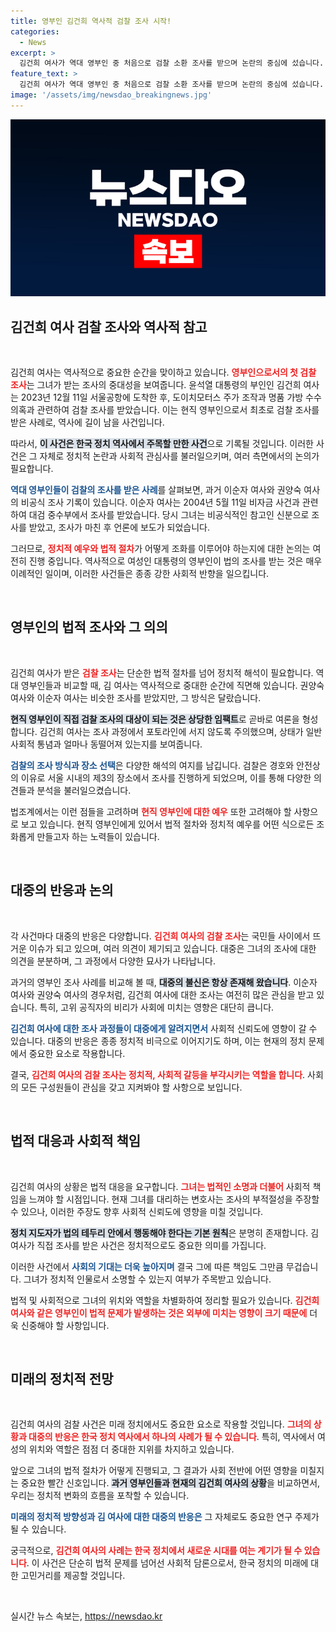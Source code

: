```yaml
---
title: 영부인 김건희 역사적 검찰 조사 시작!
categories:
  - News
excerpt: >
  김건희 여사가 역대 영부인 중 처음으로 검찰 소환 조사를 받으며 논란의 중심에 섰습니다. 비공식 조사 방식으로 진행된 이번 사건은 현직 영부인에 대한 예우와 법적 쟁점을 둘러싼 관심을 끌고 있습니다. 클릭하여 더 알아보세요!
feature_text: >
  김건희 여사가 역대 영부인 중 처음으로 검찰 소환 조사를 받으며 논란의 중심에 섰습니다. 비공식 조사 방식으로 진행된 이번 사건은 현직 영부인에 대한 예우와 법적 쟁점을 둘러싼 관심을 끌고 있습니다. 클릭하여 더 알아보세요!
image: '/assets/img/newsdao_breakingnews.jpg'
---
```


<p><img src="/assets/img/newsdao_breakingnews.jpg" alt="implanttips 속보" /></p>

<h2 data-ke-size="size26">김건희 여사 검찰 조사와 역사적 참고</h2>

<p data-ke-size="size16">&nbsp;</p>

<p>김건희 여사는 역사적으로 중요한 순간을 맞이하고 있습니다. <b><span style="color: #ee2323;">영부인으로서의 첫 검찰 조사</span></b>는 그녀가 받는 조사의 중대성을 보여줍니다. 윤석열 대통령의 부인인 김건희 여사는 2023년 12월 11일 서울공항에 도착한 후, 도이치모터스 주가 조작과 명품 가방 수수 의혹과 관련하여 검찰 조사를 받았습니다. 이는 현직 영부인으로서 최초로 검찰 조사를 받은 사례로, 역사에 길이 남을 사건입니다. </p>

<p>따라서, <b><span style="background-color: #21538527;">이 사건은 한국 정치 역사에서 주목할 만한 사건</span></b>으로 기록될 것입니다. 이러한 사건은 그 자체로 정치적 논란과 사회적 관심사를 불러일으키며, 여러 측면에서의 논의가 필요합니다. </p>

<p><b><span style="color: #1a5490;">역대 영부인들이 검찰의 조사를 받은 사례</span></b>를 살펴보면, 과거 이순자 여사와 권양숙 여사의 비공식 조사 기록이 있습니다. 이순자 여사는 2004년 5월 11일 비자금 사건과 관련하여 대검 중수부에서 조사를 받았습니다. 당시 그녀는 비공식적인 참고인 신분으로 조사를 받았고, 조사가 마친 후 언론에 보도가 되었습니다. </p>

<p>그러므로, <b><span style="color: #ee2323;">정치적 예우와 법적 절차</span></b>가 어떻게 조화를 이루어야 하는지에 대한 논의는 여전히 진행 중입니다. 역사적으로 여성인 대통령의 영부인이 법의 조사를 받는 것은 매우 이례적인 일이며, 이러한 사건들은 종종 강한 사회적 반향을 일으킵니다.</p>

<p data-ke-size="size16">&nbsp;</p>

<h2 data-ke-size="size26">영부인의 법적 조사와 그 의의</h2>

<p data-ke-size="size16">&nbsp;</p>

<p>김건희 여사가 받은 <b><span style="color: #ee2323;">검찰 조사</span></b>는 단순한 법적 절차를 넘어 정치적 해석이 필요합니다. 역대 영부인들과 비교할 때, 김 여사는 역사적으로 중대한 순간에 직면해 있습니다. 권양숙 여사와 이순자 여사는 비슷한 조사를 받았지만, 그 방식은 달랐습니다.</p>

<p><b><span style="background-color: #21538527;">현직 영부인이 직접 검찰 조사의 대상이 되는 것은 상당한 임팩트</span></b>로 곧바로 여론을 형성합니다. 김건희 여사는 조사 과정에서 포토라인에 서지 않도록 주의했으며, 상태가 일반 사회적 통념과 얼마나 동떨어져 있는지를 보여줍니다.</p>

<p><b><span style="color: #1a5490;">검찰의 조사 방식과 장소 선택</span></b>은 다양한 해석의 여지를 남깁니다. 검찰은 경호와 안전상의 이유로 서울 시내의 제3의 장소에서 조사를 진행하게 되었으며, 이를 통해 다양한 의견들과 분석을 불러일으켰습니다. </p>

<p>법조계에서는 이런 점들을 고려하며 <b><span style="color: #ee2323;">현직 영부인에 대한 예우</span></b> 또한 고려해야 할 사항으로 보고 있습니다. 현직 영부인에게 있어서 법적 절차와 정치적 예우를 어떤 식으로든 조화롭게 만들고자 하는 노력들이 있습니다. </p>

<p data-ke-size="size16">&nbsp;</p>

<h2 data-ke-size="size26">대중의 반응과 논의</h2>

<p data-ke-size="size16">&nbsp;</p>

<p>각 사건마다 대중의 반응은 다양합니다. <b><span style="color: #ee2323;">김건희 여사의 검찰 조사</span></b>는 국민들 사이에서 뜨거운 이슈가 되고 있으며, 여러 의견이 제기되고 있습니다. 대중은 그녀의 조사에 대한 의견을 분분하며, 그 과정에서 다양한 묘사가 나타납니다. </p>

<p>과거의 영부인 조사 사례를 비교해 볼 때, <b><span style="background-color: #21538527;">대중의 불신은 항상 존재해 왔습니다</span></b>. 이순자 여사와 권양숙 여사의 경우처럼, 김건희 여사에 대한 조사는 여전히 많은 관심을 받고 있습니다. 특히, 고위 공직자의 비리가 사회에 미치는 영향은 대단히 큽니다. </p>

<p><b><span style="color: #1a5490;">김건희 여사에 대한 조사 과정들이 대중에게 알려지면서</span></b> 사회적 신뢰도에 영향이 갈 수 있습니다. 대중의 반응은 종종 정치적 비극으로 이어지기도 하며, 이는 현재의 정치 문제에서 중요한 요소로 작용합니다. </p>

<p>결국, <b><span style="color: #ee2323;">김건희 여사의 검찰 조사는 정치적, 사회적 갈등을 부각시키는 역할을 합니다</span></b>. 사회의 모든 구성원들이 관심을 갖고 지켜봐야 할 사항으로 보입니다. </p>

<p data-ke-size="size16">&nbsp;</p>

<h2 data-ke-size="size26">법적 대응과 사회적 책임</h2>

<p data-ke-size="size16">&nbsp;</p>

<p>김건희 여사의 상황은 법적 대응을 요구합니다. <b><span style="color: #ee2323;">그녀는 법적인 소명과 더불어</span></b> 사회적 책임을 느껴야 할 시점입니다. 현재 그녀를 대리하는 변호사는 조사의 부적절성을 주장할 수 있으나, 이러한 주장도 향후 사회적 신뢰도에 영향을 미칠 것입니다.</p>

<p><b><span style="background-color: #21538527;">정치 지도자가 법의 테두리 안에서 행동해야 한다는 기본 원칙</span></b>은 분명히 존재합니다. 김 여사가 직접 조사를 받은 사건은 정치적으로도 중요한 의미를 가집니다. </p>

<p>이러한 사건에서 <b><span style="color: #1a5490;">사회의 기대는 더욱 높아지며</span></b> 결국 그에 따른 책임도 그만큼 무겁습니다. 그녀가 정치적 인물로서 소명할 수 있는지 여부가 주목받고 있습니다. </p>

<p>법적 및 사회적으로 그녀의 위치와 역할을 차별화하여 정리할 필요가 있습니다. <b><span style="color: #ee2323;">김건희 여사와 같은 영부인이 법적 문제가 발생하는 것은 외부에 미치는 영향이 크기 때문에</span></b> 더욱 신중해야 할 사항입니다. </p>

<p data-ke-size="size16">&nbsp;</p>

<h2 data-ke-size="size26">미래의 정치적 전망</h2>

<p data-ke-size="size16">&nbsp;</p>

<p>김건희 여사의 검찰 사건은 미래 정치에서도 중요한 요소로 작용할 것입니다. <b><span style="color: #ee2323;">그녀의 상황과 대중의 반응은 한국 정치 역사에서 하나의 사례가 될 수 있습니다</span></b>. 특히, 역사에서 여성의 위치와 역할은 점점 더 중대한 지위를 차지하고 있습니다.</p>

<p>앞으로 그녀의 법적 절차가 어떻게 진행되고, 그 결과가 사회 전반에 어떤 영향을 미칠지는 중요한 빨간 신호입니다. <b><span style="background-color: #21538527;">과거 영부인들과 현재의 김건희 여사의 상황</span></b>을 비교하면서, 우리는 정치적 변화의 흐름을 포착할 수 있습니다. </p>

<p><b><span style="color: #1a5490;">미래의 정치적 방향성과 김 여사에 대한 대중의 반응은</span></b> 그 자체로도 중요한 연구 주제가 될 수 있습니다. </p>

<p>궁극적으로, <b><span style="color: #ee2323;">김건희 여사의 사례는 한국 정치에서 새로운 시대를 여는 계기가 될 수 있습니다</span></b>. 이 사건은 단순히 법적 문제를 넘어선 사회적 담론으로서, 한국 정치의 미래에 대한 고민거리를 제공할 것입니다.</p>

<p data-ke-size="size16">&nbsp;</p>
실시간 뉴스 속보는, <a href="https://newsdao.kr" rel="dofollow">https://newsdao.kr</a>


